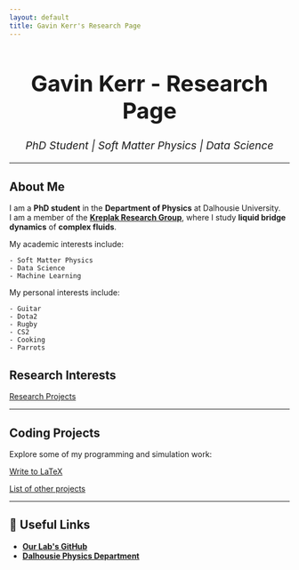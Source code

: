 ```yaml
---
layout: default
title: Gavin Kerr's Research Page
---
```


<h1 style="text-align:center; font-size: 2.5rem;">Gavin Kerr - Research Page</h1>
<p style="text-align:center; font-size: 1.2rem;"><i>PhD Student | Soft Matter Physics | Data Science</i></p>

---

## About Me
I am a **PhD student** in the **Department of Physics** at Dalhousie University.  
I am a member of the **[Kreplak Research Group](https://github.com/kreplak-research-group)**, where I study **liquid bridge dynamics** of **complex fluids**.

My academic interests include:

    - Soft Matter Physics
    - Data Science
    - Machine Learning

My personal interests include:

    - Guitar
    - Dota2
    - Rugby
    - CS2
    - Cooking
    - Parrots


## Research Interests

[Research Projects](research.md)

---

## Coding Projects
Explore some of my programming and simulation work:

[Write to LaTeX](write_to_latex.md)

[List of other projects](coding_projects/write-to-latex.md)


---

## 🔗 Useful Links
- **[Our Lab's GitHub](https://github.com/kreplak-research-group)**
- **[Dalhousie Physics Department](https://www.dal.ca/faculty/science/physics.html)**

